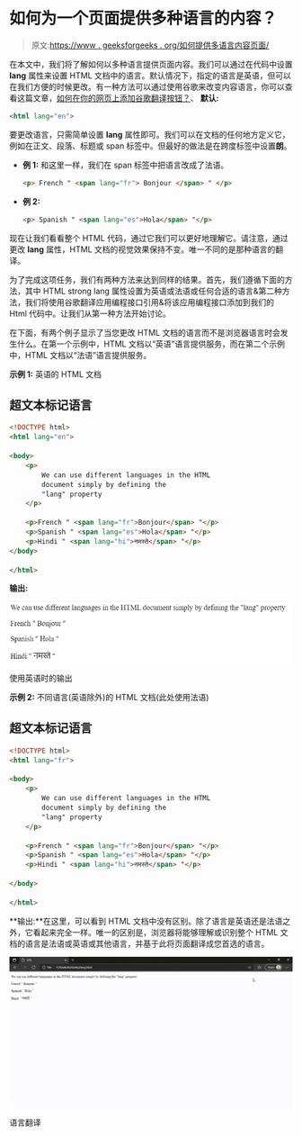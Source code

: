# 如何为一个页面提供多种语言的内容？

> 原文:[https://www . geeksforgeeks . org/如何提供多语言内容页面/](https://www.geeksforgeeks.org/how-to-serve-a-page-with-content-in-multiple-languages/)

在本文中，我们将了解如何以多种语言提供页面内容。我们可以通过在代码中设置 **lang** 属性来设置 HTML 文档中的语言。默认情况下，指定的语言是英语，但可以在我们方便的时候更改。有一种方法可以通过使用谷歌来改变内容语言，你可以查看这篇文章，[如何在你的网页上添加谷歌翻译按钮？](https://www.geeksforgeeks.org/add-google-translate-button-webpage/)、
**默认:**

```html
<html lang="en">
```

要更改语言，只需简单设置 **lang** 属性即可。我们可以在文档的任何地方定义它，例如在正文、段落、标题或 span 标签中。但最好的做法是在跨度标签中设置**朗**。

*   **例 1:** 和这里一样，我们在 span 标签中把语言改成了法语。

    ```html
    <p> French " <span lang="fr"> Bonjour </span> " </p>
    ```

*   **例 2:**

    ```html
    <p> Spanish " <span lang="es">Hola</span> "</p>
    ```

现在让我们看看整个 HTML 代码，通过它我们可以更好地理解它。请注意，通过更改 **lang** 属性，HTML 文档的视觉效果保持不变。唯一不同的是那种语言的翻译。

为了完成这项任务，我们有两种方法来达到同样的结果。首先，我们遵循下面的方法，其中 HTML strong lang 属性设置为英语或法语或任何合适的语言&第二种方法，我们将使用谷歌翻译应用编程接口引用&将该应用编程接口添加到我们的 Html 代码中。让我们从第一种方法开始讨论。

在下面，有两个例子显示了当您更改 HTML 文档的语言而不是浏览器语言时会发生什么。在第一个示例中，HTML 文档以“英语”语言提供服务，而在第二个示例中，HTML 文档以“法语”语言提供服务。

**示例 1:** 英语的 HTML 文档

## 超文本标记语言

```html
<!DOCTYPE html>
<html lang="en">

<body>
    <p>
        We can use different languages in the HTML
        document simply by defining the
        "lang" property
    </p>

    <p>French " <span lang="fr">Bonjour</span> "</p>
    <p>Spanish " <span lang="es">Hola</span> "</p>
    <p>Hindi " <span lang="hi">नमस्ते</span> "</p>
</body>

</html>
```

**输出:**

![](img/420f2467d7ba46f80e03cae952f0c8ee.png)

使用英语时的输出

**示例 2:** 不同语言(英语除外)的 HTML 文档(此处使用法语)

## 超文本标记语言

```html
<!DOCTYPE html>
<html lang="fr">

<body>
    <p>
        We can use different languages in the HTML
        document simply by defining the
        "lang" property
    </p>

    <p>French " <span lang="fr">Bonjour</span> "</p>
    <p>Spanish " <span lang="es">Hola</span> "</p>
    <p>Hindi " <span lang="hi">नमस्ते</span> "</p>

</body>

</html>
```

**输出:**在这里，可以看到 HTML 文档中没有区别。除了语言是英语还是法语之外，它看起来完全一样。唯一的区别是，浏览器将能够理解或识别整个 HTML 文档的语言是法语或英语或其他语言，并基于此将页面翻译成您首选的语言。

![](img/50d81e95fe81d62da8f11cae6d34e176.png)

语言翻译